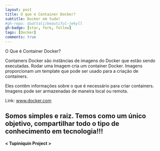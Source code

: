 ```yaml
---
layout: post
title: O que é Container Docker?
subtitle: Docker em tudo!
#gh-repo: daattali/beautiful-jekyll
gh-badge: [star, fork, follow]
tags: [Docker]
comments: true
---
```

O Que é Container Docker?

Containers Docker são instâncias de imagens do Docker que estão sendo executadas. Rodar uma Imagem cria um container Docker. Imagens proporcionam um template que pode ser usado para a criação de containers.

Eles contêm informações sobre o que é necessário para criar containers. Imagens pode ser armazenadas de maneira local ou remota.

Link: www.docker.com


## Somos simples e raiz. Temos como um único objetivo, compartilhar todo o tipo de conhecimento em tecnologia!!!

**< Tupiniquin Project >**
